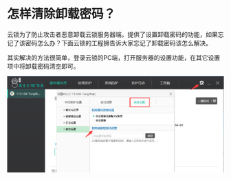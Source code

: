 # 怎样清除卸载密码？

云锁为了防止攻击者恶意卸载云锁服务器端，提供了设置卸载密码的功能，如果忘记了该密码怎么办？下面云锁的工程狮告诉大家忘记了卸载密码该怎么解决。

其实解决的方法很简单，登录云锁的PC端，打开服务器的设置功能，在其它设置项中将卸载密码清空即可。

![](/assets/q0501.png)